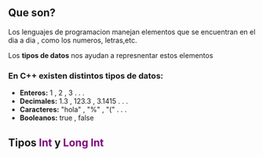 ##  Que son?
Los lenguajes de programacion manejan elementos que se encuentran en el 
dia a dia , como los numeros, letras,etc.

Los **tipos de datos** nos ayudan a represnentar estos elementos 

### **En C++ existen distintos tipos de datos**:
- **Enteros:** 1 , 2 , 3 . . .
- **Decimales:** 1.3 , 123.3 , 3.1415 . . .
- **Caracteres:** "hola" , "%" , "(" . . .
- **Booleanos:** true , false

## **Tipos <span style="color:purple">Int </span>y <span style="color:purple">Long Int**</span>